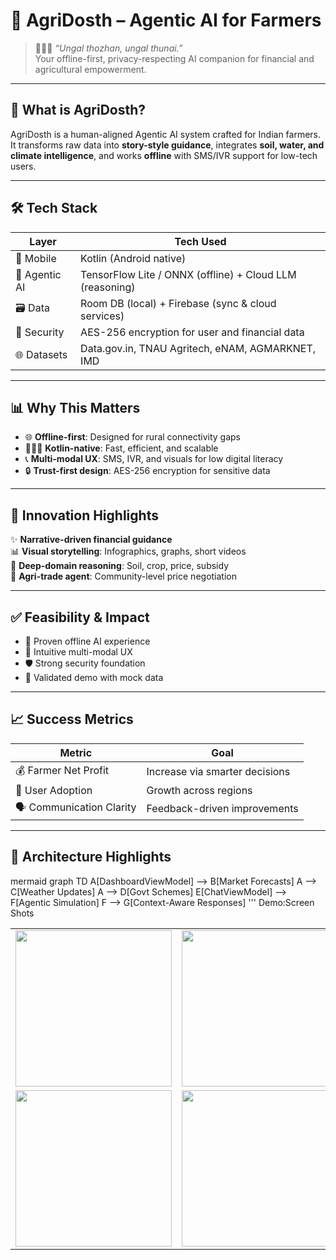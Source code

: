 # 🌾 AgriDosth – Agentic AI for Farmers

> 🧑🏽‍🌾 *“Ungal thozhan, ungal thunai.”*  
> Your offline-first, privacy-respecting AI companion for financial and agricultural empowerment.

---

## 🧠 What is AgriDosth?

AgriDosth is a human-aligned Agentic AI system crafted for Indian farmers. It transforms raw data into **story-style guidance**, integrates **soil, water, and climate intelligence**, and works **offline** with SMS/IVR support for low-tech users.

---

## 🛠️ Tech Stack

| Layer         | Tech Used                                                                 |
|--------------|---------------------------------------------------------------------------|
| 📱 Mobile     | Kotlin (Android native)                                                  |
| 🧠 Agentic AI | TensorFlow Lite / ONNX (offline) + Cloud LLM (reasoning)                 |
| 🗃️ Data       | Room DB (local) + Firebase (sync & cloud services)                       |
| 🔐 Security   | AES-256 encryption for user and financial data                           |
| 🌐 Datasets   | Data.gov.in, TNAU Agritech, eNAM, AGMARKNET, IMD                         |

---

## 📊 Why This Matters

- 🌐 **Offline-first**: Designed for rural connectivity gaps  
- 🧑🏽‍💻 **Kotlin-native**: Fast, efficient, and scalable  
- 📞 **Multi-modal UX**: SMS, IVR, and visuals for low digital literacy  
- 🔒 **Trust-first design**: AES-256 encryption for sensitive data

---

## 🚀 Innovation Highlights

✨ **Narrative-driven financial guidance**  
📊 **Visual storytelling**: Infographics, graphs, short videos  
🧬 **Deep-domain reasoning**: Soil, crop, price, subsidy  
🤝 **Agri-trade agent**: Community-level price negotiation

---

## ✅ Feasibility & Impact

- 🧪 Proven offline AI experience  
- 🧭 Intuitive multi-modal UX  
- 🛡️ Strong security foundation  
- 🧾 Validated demo with mock data

---

## 📈 Success Metrics

| Metric                     | Goal                             |
|---------------------------|----------------------------------|
| 💰 Farmer Net Profit       | Increase via smarter decisions   |
| 📲 User Adoption           | Growth across regions            |
| 🗣️ Communication Clarity   | Feedback-driven improvements     |

---

## 🧬 Architecture Highlights

mermaid
graph TD
  A[DashboardViewModel] --> B[Market Forecasts]
  A --> C[Weather Updates]
  A --> D[Govt Schemes]
  E[ChatViewModel] --> F[Agentic Simulation]
  F --> G[Context-Aware Responses] '''
Demo:Screen Shots
<table> <tr> <td><img src="https://github.com/user-attachments/assets/903ed902-c202-46b2-abaa-77a3cd0de751" width="250"/></td> <td><img src="https://github.com/user-attachments/assets/cb6ec926-f904-4efd-a6e8-54709b42eb83" width="250"/></td> </tr> <tr> <td><img src="https://github.com/user-attachments/assets/10c5b554-71f7-4a53-8255-00e0959d2def" width="250"/></td> <td><img src="https://github.com/user-attachments/assets/79c18734-54b6-4a18-b191-0b2b15d279dd" width="250"/></td> </tr> </table>


